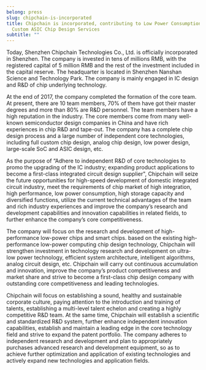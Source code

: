 ```yaml
---
belong: press
slug: chipchain-is-incorporated
title: Chipchain is incorporated, contributing to Low Power Consumption Full
  Custom ASIC Chip Design Services
subtitle: ""
---
```

Today, Shenzhen Chipchain Technologies Co., Ltd. is officially incorporated in Shenzhen. The company is invested in tens of millions RMB, with the registered capital of 5 million RMB and the rest of the investment included in the capital reserve. The headquarter is located in Shenzhen Nanshan Science and Technology Park. The company is mainly engaged in IC design and R&D of chip underlying technology.

At the end of 2017, the company completed the formation of the core team. At present, there are 10 team members, 70% of them have got their master degrees and more than 80% are R&D personnel. The team members have a high reputation in the industry. The core members come from many well-known semiconductor design companies in China and have rich experiences in chip R&D and tape-out. The company has a complete chip design process and a large number of independent core technologies, including full custom chip design, analog chip design, low power design, large-scale SoC and ASIC design, etc.

As the purpose of “Adhere to independent R&D of core technologies to promo the upgrading of the IC industry; expanding product applications to become a first-class integrated circuit design supplier", Chipchain will seize the future opportunities for high-speed development of domestic integrated circuit industry, meet the requirements of chip market of high integration, high performance, low power consumption, high storage capacity and diversified functions, utilize the current technical advantages of the team and rich industry experiences and improve the company’s research and development capabilities and innovation capabilities in related fields, to further enhance the company’s core competitiveness.

The company will focus on the research and development of high-performance low-power chips and smart chips. based on the existing high-performance low-power computing chip design technology, Chipchain will strengthen investment in technology research and development on ultra-low power technology, efficient system architecture, intelligent algorithms, analog circuit design, etc. Chipchain will carry out continuous accumulation and innovation, improve the company’s product competitiveness and market share and strive to become a first-class chip design company with outstanding core competitiveness and leading technologies.

Chipchain will focus on establishing a sound, healthy and sustainable corporate culture, paying attention to the introduction and training of talents, establishing a multi-level talent echelon and creating a highly competitive R&D team. At the same time, Chipchain will establish a scientific and standardized R&D system, further enhance independent innovation capabilities, establish and maintain a leading edge in the core technology field and strive to expand the patent portfolio. The company adheres to independent research and development and plan to appropriately purchases advanced research and development equipment, so as to achieve further optimization and application of existing technologies and actively expand new technologies and application fields.